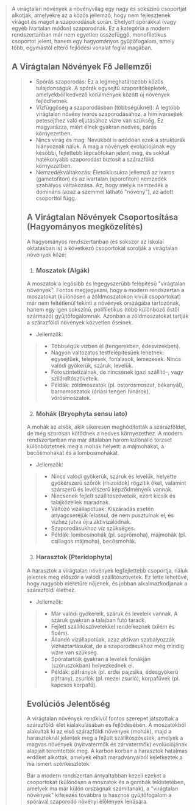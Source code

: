 
> A virágtalan növények a növényvilág egy nagy és sokszínű csoportját alkotják, amelyekre az a közös jellemző, hogy nem fejlesztenek virágot és magot a szaporodásuk során. Ehelyett spórákkal (vagy egyéb ivartalan módon) szaporodnak. Ez a kategória a modern rendszertanban már nem egyetlen összefüggő, monofiletikus csoportot jelent, hanem egy hagyományos gyűjtőfogalom, amely több, egymástól eltérő fejlődési vonalat foglal magában.
> ## A Virágtalan Növények Fő Jellemzői
>> - Spórás szaporodás: Ez a legmeghatározóbb közös tulajdonságuk. A spórák egysejtű szaporítóképletek, amelyekből kedvező körülmények között új növények fejlődhetnek.
>> - Vízfüggőség a szaporodásban (többségüknél): A legtöbb virágtalan növény ivaros szaporodásához, a hím ivarsejtek petesejthez való eljutásához vízre van szükség. Ez magyarázza, miért élnek gyakran nedves, párás környezetben.
>> - Nincs virág és mag: Nevükből is adódóan ezek a struktúrák hiányoznak náluk. A mag a növények evolúciójának egy későbbi, fejlettebb lépcsőfokán jelent meg, és sokkal hatékonyabb szaporodást biztosít a szárazföldi környezetben.
>> - Nemzedékváltakozás: Életciklusukra jellemző az ivaros (gametofiton) és az ivartalan (sporofiton) nemzedék szabályos váltakozása. Az, hogy melyik nemzedék a domináns (azaz a szemmel látható "növény"), az adott csoporttól függ.
>> ## A Virágtalan Növények Csoportosítása (Hagyományos megközelítés)
>> A hagyományos rendszertanban (és sokszor az iskolai oktatásban is) a következő csoportokat sorolják a virágtalan növények közé:
>> 1. ### Moszatok (Algák)
>> A moszatok a legősibb és legegyszerűbb felépítésű "virágtalan növények". Fontos megjegyezni, hogy a modern rendszertan a moszatokat (különösen a zöldmoszatokon kívüli csoportokat) már nem feltétlenül tekinti a növények országába tartozónak, hanem egy igen sokszínű, polifiletikus (több különböző őstől származó) gyűjtőfogalomnak. Azonban a zöldmoszatokat tartják a szárazföldi növények közvetlen őseinek.
>> - Jellemzők:
>>> - Többségük vízben él (tengerekben, édesvizekben).
>>> - Nagyon változatos testfelépítésűek lehetnek: egysejtűek, telepesek, fonalasok, lemezesek. Nincs valódi gyökerük, száruk, levelük.
>>> - Fotoszintetizálnak, de nincsenek igazi szállító-, vagy szilárdítószöveteik.
>>> - Példák: zöldmoszatok (pl. ostorosmoszat, békanyál), barnamoszatok (óriási tengeri hínárok), vörösmoszatok.
>> 2. ### Mohák (Bryophyta sensu lato)
>> A mohák az elsők, akik sikeresen meghódították a szárazföldet, de még szorosan kötődnek a nedves környezethez. A modern rendszertanban ma már általában három különálló törzset különböztetnek meg a mohák helyett: a májmohákat, a becősmohákat és a lombosmohákat.
>> - Jellemzők:
>>> - Nincs valódi gyökerük, száruk és levelük, helyette gyökérszerű szőrök (rhizoidok) rögzítik őket, valamint szárszerű és levélszerű képződményeik vannak.
>>> - Nincsenek fejlett szállítószöveteik, ezért kicsik és talajközeliek maradnak.
>>> - Változó vízállapotúak: Kiszáradás esetén anyagcseréjük lelassul, de nem pusztulnak el, és vízhez jutva újra aktivizálódnak.
>>> - Szaporodásukhoz víz szükséges.
>>> - Példák: lombosmohák (pl. seprőmoha), májmohák (pl. csillagos májmoha), becősmohák.
>> 3. ### Harasztok (Pteridophyta)
>> A harasztok a virágtalan növények legfejlettebb csoportja, náluk jelentek meg először a valódi szállítószövetek. Ez tette lehetővé, hogy nagyobb méretűre nőjenek, és jobban alkalmazkodjanak a szárazföldi élethez.
>> - Jellemzők:
>>> - Már valódi gyökereik, száruk és leveleik vannak. A száruk gyakran a talajban futó tarack.
>>> - Fejlett szállítószövetekkel rendelkeznek (xilém és floém).
>>> - Állandó vízállapotúak, azaz aktívan szabályozzák vízháztartásukat, de a szaporodásukhoz még mindig vízre van szükség.
>>> - Spóratartóik gyakran a levelek fonákján (szóruszokban) helyezkednek el.
>>> - Példák: páfrányok (pl. erdei pajzsika, édesgyökerű páfrány), zsurlók (pl. mezei zsurló), korpafüvek (pl. kapcsos korpafű).
>> ## Evolúciós Jelentőség
>> A virágtalan növények rendkívül fontos szerepet játszottak a szárazföldi élet kialakulásában és fejlődésében. A moszatokból alakultak ki az első szárazföldi növények (mohák), majd a harasztoknál jelentek meg a fejlett szállítószövetek, amelyek a magvas növények (nyitvatermők és zárvatermők) evolúciójának alapjait teremtették meg. A karbon korban a harasztok hatalmas erdőket alkottak, amelyek elhalt maradványaiból keletkeztek a ma ismert szénkészletek.
>>
>> Bár a modern rendszertan árnyaltabban kezeli ezeket a csoportokat (különösen a moszatok és a gombák tekintetében, amelyek ma már külön országnak számítanak), a "virágtalan növények" kifejezés továbbra is hasznos gyűjtőfogalom a spórával szaporodó növényi élőlények leírására.
